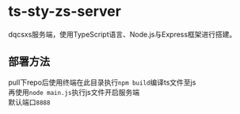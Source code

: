 # ts-sty-zs-server
dqcsxs服务端，使用TypeScript语言、Node.js与Express框架进行搭建。  
## 部署方法
pull下repo后使用终端在此目录执行`npm build`编译ts文件至js  
再使用`node main.js`执行js文件开启服务端  
默认端口`8888`  

